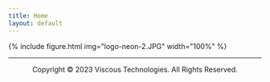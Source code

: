 ```yaml
---
title: Home
layout: default
---
```


{% include figure.html img="logo-neon-2.JPG" width="100%" %}


---------
<p style="text-align: center;">Copyright © 2023 Viscous Technologies. All Rights Reserved.</p>

